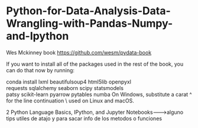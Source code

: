 # Python-for-Data-Analysis-Data-Wrangling-with-Pandas-Numpy-and-Ipython


Wes Mckinney book
https://github.com/wesm/pydata-book 

If you want to install all of the packages used in the rest of the book, you can do that now by running:

conda install lxml beautifulsoup4 html5lib openpyxl \
               requests sqlalchemy seaborn scipy statsmodels \
               patsy scikit-learn pyarrow pytables numba
On Windows, substitute a carat ^ for the line continuation \ used on Linux and macOS.

2  Python Language Basics, IPython, and Jupyter Notebooks--->alguno tips utiles de atajo y para sacar info de los metodos o funciones
